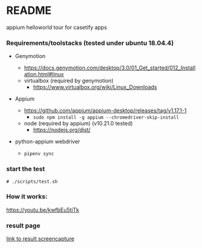 # README

appium helloworld tour for casetify apps


### Requirements/toolstacks (tested under ubuntu 18.04.4)

- Genymotion
  - https://docs.genymotion.com/desktop/3.0/01_Get_started/012_Installation.html#linux
  - virtualbox (required by genymotion)
    - https://www.virtualbox.org/wiki/Linux_Downloads

- Appium
  - https://github.com/appium/appium-desktop/releases/tag/v1.17.1-1
    - `sudo npm install -g appium --chromedriver-skip-install`
  - node (required by appium) (v10.21.0 tested)
    - https://nodejs.org/dist/

- python-appium webdriver
  - `pipenv sync`

### start the test
```
# ./scripts/test.sh
```

### How it works:
https://youtu.be/kwfbEu5tiTk

### result page
[link to result screencapture](https://github.com/louiscklaw/casetify-tryout/blob/master/docs/result.md)

